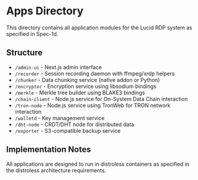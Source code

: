 # Apps Directory

This directory contains all application modules for the Lucid RDP system as specified in Spec-1d.

## Structure

- `/admin-ui` - Next.js admin interface
- `/recorder` - Session recording daemon with ffmpeg/xrdp helpers
- `/chunker` - Data chunking service (native addon or Python)
- `/encryptor` - Encryption service using libsodium bindings
- `/merkle` - Merkle tree builder using BLAKE3 bindings
- `/chain-client` - Node.js service for On-System Data Chain interaction
- `/tron-node` - Node.js service using TronWeb for TRON network interaction
- `/walletd` - Key management service
- `/dht-node` - CRDT/DHT node for distributed data
- `/exporter` - S3-compatible backup service

## Implementation Notes

All applications are designed to run in distroless containers as specified in the distroless architecture requirements.
